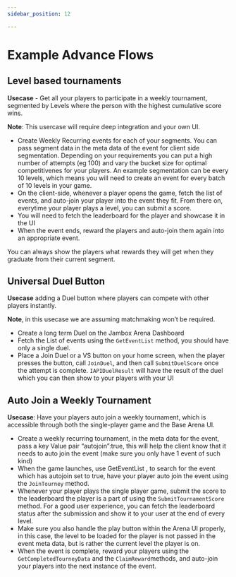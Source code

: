 ```yaml
---
sidebar_position: 12

---
```


# Example Advance Flows

## Level based tournaments

**Usecase** - Get all your players to participate in a weekly tournament, segmented by Levels where the person with the highest cumulative score wins.

**Note**: This usercase will require deep integration and your own UI.

- Create Weekly Recurring events for each of your segments. You can pass segment data in the meta data of the event for client side segmentation. Depending on your requirements you can put a high number of attempts (eg 100) and vary the bucket size for optimal competitivenes for your players. An example segmentation can be every 10 levels, which means you will need to create an event for every batch of 10 levels in your game.
- On the client-side, whenever a player opens the game, fetch the list of events, and auto-join your player into the event they fit. From there on, everytime your player plays a level, you can submit a score.
- You will need to fetch the leaderboard for the player and showcase it in the UI
- When the event ends, reward the players and auto-join them again into an appropriate event.

You can always show the players what rewards they will get when they graduate from their current segment. 

## Universal Duel Button

**Usecase** adding a Duel button where players can compete with other players instantly. 

**Note**, in this usecase we are assuming matchmaking won’t be required.

- Create a long term Duel on the Jambox Arena Dashboard 
- Fetch the List of events using the `GetEventList` method, you should have only a single duel. 
- Place a Join Duel or a VS button on your home screen, when the player presses the button, call `JoinDuel`, and then call `SubmitDuelScore` once the attempt is complete. `IAPIDuelResult` will have the result of the duel which you can then show to your players with your UI

## Auto Join a Weekly Tournament

**Usecase**: Have your players auto join a weekly tournament, which is accessible through both the single-player game and the Base Arena UI. 

- Create a weekly recurring tournament, in the meta data for the event, pass a key Value pair “autojoin”:true, this will help the client know that it needs to auto join the event (make sure you only have 1 event of such kind)
- When the game launches, use GetEventList , to search for the event which has autojoin set to true, have your player auto join the event using the `JoinTourney` method. 
- Whenever your player plays the single player game, submit the score to the leaderboard the player is a part of using the `SubmitTournamentScore` method. For a good user experience, you can fetch the leaderboard status after the submission and show it to your user at the end of every level. 
- Make sure you also handle the play button within the Arena UI properly, in this case, the level to be loaded for the player is not passed in the event meta data, but is rather the current level the player is on.
- When the event is complete, reward your players using the `GetCompletedTourneyData` and the `ClaimReward` ​​methods, and auto-join your players into the next instance of the event.
